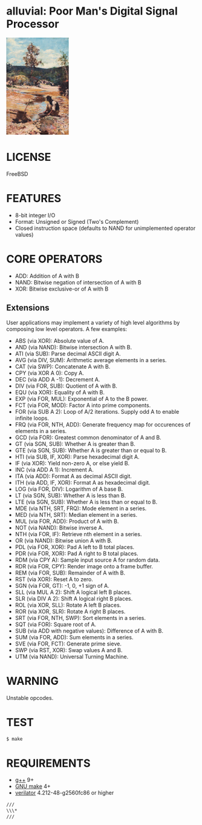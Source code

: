 # alluvial: Poor Man's Digital Signal Processor

![gold prospector](alluvial.png)

# LICENSE

FreeBSD

# FEATURES

* 8-bit integer I/O
* Format: Unsigned or Signed (Two's Complement)
* Closed instruction space (defaults to NAND for unimplemented operator values)

# CORE OPERATORS

* ADD: Addition of A with B
* NAND: Bitwise negation of intersection of A with B
* XOR: Bitwise exclusive-or of A with B

## Extensions

User applications may implement a variety of high level algorithms by composing low level operators. A few examples:

* ABS (via XOR): Absolute value of A.
* AND (via NAND): Bitwise intersection A with B.
* ATI (via SUB): Parse decimal ASCII digit A.
* AVG (via DIV, SUM): Arithmetic average elements in a series.
* CAT (via SWP): Concatenate A with B.
* CPY (via XOR A 0): Copy A.
* DEC (via ADD A -1): Decrement A.
* DIV (via FOR, SUB): Quotient of A with B.
* EQU (via XOR): Equality of A with B.
* EXP (via FOR, MUL): Exponential of A to the B power.
* FCT (via FOR, MOD): Factor A into prime components.
* FOR (via SUB A 2): Loop of A/2 iterations. Supply odd A to enable infinite loops.
* FRQ (via FOR, NTH, ADD): Generate frequency map for occurences of elements in a series.
* GCD (via FOR): Greatest common denominator of A and B.
* GT (via SGN, SUB): Whether A is greater than B.
* GTE (via SGN, SUB): Whether A is greater than or equal to B.
* HTI (via SUB, IF, XOR): Parse hexadecimal digit A.
* IF (via XOR): Yield non-zero A, or else yield B.
* INC (via ADD A 1): Increment A.
* ITA (via ADD): Format A as decimal ASCII digit.
* ITH (via ADD, IF, XOR): Format A as hexadecimal digit.
* LOG (via FOR, DIV): Logarithm of A base B.
* LT (via SGN, SUB): Whether A is less than B.
* LTE (via SGN, SUB): Whether A is less than or equal to B.
* MDE (via NTH, SRT, FRQ): Mode element in a series.
* MED (via NTH, SRT): Median element in a series.
* MUL (via FOR, ADD): Product of A with B.
* NOT (via NAND): Bitwise inverse A.
* NTH (via FOR, IF): Retrieve nth element in a series.
* OR (via NAND): Bitwise union A with B.
* PDL (via FOR, XOR): Pad A left to B total places.
* PDR (via FOR, XOR): Pad A right to B total places.
* RDM (via CPY A): Sample input source A for random data.
* RDR (via FOR, CPY): Render image onto a frame buffer.
* REM (via FOR, SUB): Remainder of A with B.
* RST (via XOR): Reset A to zero.
* SGN (via FOR, GT): -1, 0, +1 sign of A.
* SLL (via MUL A 2): Shift A logical left B places.
* SLR (via DIV A 2): Shift A logical right B places.
* ROL (via XOR, SLL): Rotate A left B places.
* ROR (via XOR, SLR): Rotate A right B places.
* SRT (via FOR, NTH, SWP): Sort elements in a series.
* SQT (via FOR): Square root of A.
* SUB (via ADD with negative values): Difference of A with B.
* SUM (via FOR, ADD): Sum elements in a series.
* SVE (via FOR, FCT): Generate prime sieve.
* SWP (via RST, XOR): Swap values A and B.
* UTM (via NAND): Universal Turning Machine.

# WARNING

Unstable opcodes.

# TEST

```console
$ make
```

# REQUIREMENTS

* [g++](https://gcc.gnu.org/) 9+
* [GNU make](https://www.gnu.org/software/make/) 4+
* [verilator](https://www.veripool.org/verilator/) 4.212-48-g2560fc86 or higher

```text
///
\\\*
///
```
